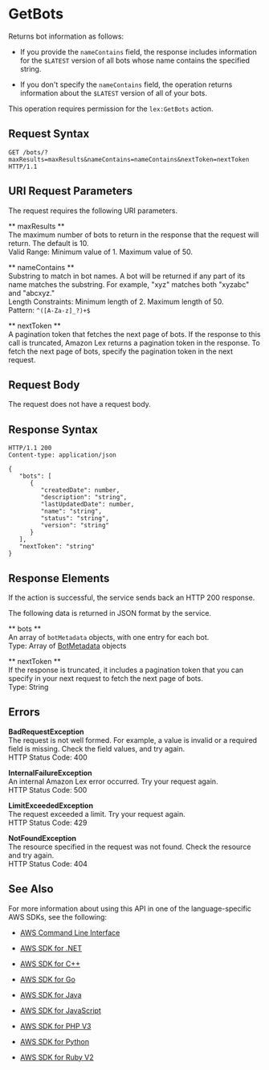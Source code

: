 # GetBots<a name="API_GetBots"></a>

Returns bot information as follows: 

+ If you provide the `nameContains` field, the response includes information for the `$LATEST` version of all bots whose name contains the specified string\.

+ If you don't specify the `nameContains` field, the operation returns information about the `$LATEST` version of all of your bots\.

This operation requires permission for the `lex:GetBots` action\.

## Request Syntax<a name="API_GetBots_RequestSyntax"></a>

```
GET /bots/?maxResults=maxResults&nameContains=nameContains&nextToken=nextToken HTTP/1.1
```

## URI Request Parameters<a name="API_GetBots_RequestParameters"></a>

The request requires the following URI parameters\.

 ** maxResults **   
The maximum number of bots to return in the response that the request will return\. The default is 10\.  
Valid Range: Minimum value of 1\. Maximum value of 50\.

 ** nameContains **   
Substring to match in bot names\. A bot will be returned if any part of its name matches the substring\. For example, "xyz" matches both "xyzabc" and "abcxyz\."  
Length Constraints: Minimum length of 2\. Maximum length of 50\.  
Pattern: `^([A-Za-z]_?)+$` 

 ** nextToken **   
A pagination token that fetches the next page of bots\. If the response to this call is truncated, Amazon Lex returns a pagination token in the response\. To fetch the next page of bots, specify the pagination token in the next request\. 

## Request Body<a name="API_GetBots_RequestBody"></a>

The request does not have a request body\.

## Response Syntax<a name="API_GetBots_ResponseSyntax"></a>

```
HTTP/1.1 200
Content-type: application/json

{
   "bots": [ 
      { 
         "createdDate": number,
         "description": "string",
         "lastUpdatedDate": number,
         "name": "string",
         "status": "string",
         "version": "string"
      }
   ],
   "nextToken": "string"
}
```

## Response Elements<a name="API_GetBots_ResponseElements"></a>

If the action is successful, the service sends back an HTTP 200 response\.

The following data is returned in JSON format by the service\.

 ** bots **   
An array of `botMetadata` objects, with one entry for each bot\.   
Type: Array of [BotMetadata](API_BotMetadata.md) objects

 ** nextToken **   
If the response is truncated, it includes a pagination token that you can specify in your next request to fetch the next page of bots\.   
Type: String

## Errors<a name="API_GetBots_Errors"></a>

 **BadRequestException**   
The request is not well formed\. For example, a value is invalid or a required field is missing\. Check the field values, and try again\.  
HTTP Status Code: 400

 **InternalFailureException**   
An internal Amazon Lex error occurred\. Try your request again\.  
HTTP Status Code: 500

 **LimitExceededException**   
The request exceeded a limit\. Try your request again\.  
HTTP Status Code: 429

 **NotFoundException**   
The resource specified in the request was not found\. Check the resource and try again\.  
HTTP Status Code: 404

## See Also<a name="API_GetBots_SeeAlso"></a>

For more information about using this API in one of the language\-specific AWS SDKs, see the following:

+  [AWS Command Line Interface](http://docs.aws.amazon.com/goto/aws-cli/lex-models-2017-04-19/GetBots) 

+  [AWS SDK for \.NET](http://docs.aws.amazon.com/goto/DotNetSDKV3/lex-models-2017-04-19/GetBots) 

+  [AWS SDK for C\+\+](http://docs.aws.amazon.com/goto/SdkForCpp/lex-models-2017-04-19/GetBots) 

+  [AWS SDK for Go](http://docs.aws.amazon.com/goto/SdkForGoV1/lex-models-2017-04-19/GetBots) 

+  [AWS SDK for Java](http://docs.aws.amazon.com/goto/SdkForJava/lex-models-2017-04-19/GetBots) 

+  [AWS SDK for JavaScript](http://docs.aws.amazon.com/goto/AWSJavaScriptSDK/lex-models-2017-04-19/GetBots) 

+  [AWS SDK for PHP V3](http://docs.aws.amazon.com/goto/SdkForPHPV3/lex-models-2017-04-19/GetBots) 

+  [AWS SDK for Python](http://docs.aws.amazon.com/goto/boto3/lex-models-2017-04-19/GetBots) 

+  [AWS SDK for Ruby V2](http://docs.aws.amazon.com/goto/SdkForRubyV2/lex-models-2017-04-19/GetBots) 